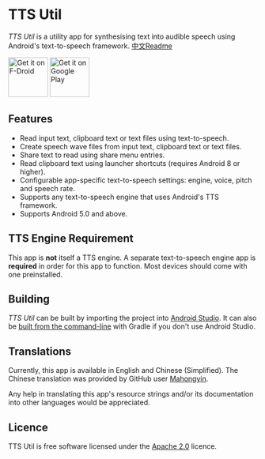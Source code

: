 TTS Util
========

*TTS Util* is a utility app for synthesising text into audible speech using Android's text-to-speech framework.
[中文Readme](README_CN.md)

[<img src="https://fdroid.gitlab.io/artwork/badge/get-it-on.png"
     alt="Get it on F-Droid"
     height="80">](https://f-droid.org/packages/com.danefinlay.ttsutil/)
[<img src="https://play.google.com/intl/en_us/badges/images/generic/en-play-badge.png"
     alt="Get it on Google Play"
     height="80">](https://play.google.com/store/apps/details?id=com.danefinlay.ttsutil)

Features
--------

- Read input text, clipboard text or text files using text-to-speech.
- Create speech wave files from input text, clipboard text or text files.
- Share text to read using share menu entries.
- Read clipboard text using launcher shortcuts (requires Android 8 or higher).
- Configurable app-specific text-to-speech settings: engine, voice, pitch and speech rate.
- Supports any text-to-speech engine that uses Android's TTS framework.
- Supports Android 5.0 and above.

TTS Engine Requirement
----------------------

This app is **not** itself a TTS engine. A separate text-to-speech engine app is **required** in order for this app to function. Most devices should come with one preinstalled.

Building
--------

*TTS Util* can be built by importing the project into [Android Studio](https://developer.android.com/studio). It can also be [built from the command-line](https://developer.android.com/studio/build/building-cmdline.html) with Gradle if you don't use Android Studio.

Translations
------------

Currently, this app is available in English and Chinese (Simplified).  The Chinese translation was provided by GitHub user [Mahongyin](https://github.com/1976222027).

Any help in translating this app's resource strings and/or its documentation into other languages would be appreciated.

Licence
-------

TTS Util is free software licensed under the [Apache 2.0](https://www.apache.org/licenses/LICENSE-2.0.html) licence.
